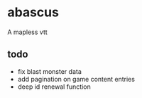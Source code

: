 # abascus

A mapless vtt

## todo

- fix blast monster data
- add pagination on game content entries
- deep id renewal function
